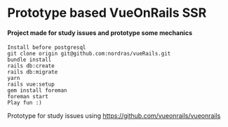 # Prototype based VueOnRails SSR

#### Project made for study issues and prototype some mechanics
```
Install before postgresql
git clone origin git@github.com:nordras/vueRails.git
bundle install
rails db:create
rails db:migrate
yarn
rails vue:setup
gem install foreman
foreman start
Play fun :)
```

Prototype for study issues using 
https://github.com/vueonrails/vueonrails
